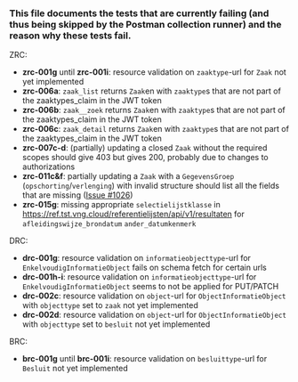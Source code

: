 ### This file documents the tests that are currently failing (and thus being skipped by the Postman collection runner) and the reason why these tests fail.

ZRC:
- **zrc-001g** until **zrc-001i**: resource validation on `zaaktype`-url for `Zaak` not yet implemented
- **zrc-006a**: `zaak_list` returns `Zaak`en with `zaaktype`s that are not part of the zaaktypes_claim in the JWT token  
- **zrc-006b**: `zaak__zoek` returns `Zaak`en with `zaaktype`s that are not part of the zaaktypes_claim in the JWT token  
- **zrc-006c**: `zaak_detail` returns `Zaak`en with `zaaktype`s that are not part of the zaaktypes_claim in the JWT token
- **zrc-007c-d**: (partially) updating a closed `Zaak` without the required scopes should give 403 but gives 200, probably due to changes to authorizations
- **zrc-011c&f**: partially updating a `Zaak` with a `GegevensGroep` (`opschorting`/`verlenging`) with invalid structure should list all the fields that are missing ([Issue #1026](https://github.com/VNG-Realisatie/gemma-zaken/issues/1026))
- **zrc-015g**: missing appropriate `selectielijstklasse` in https://ref.tst.vng.cloud/referentielijsten/api/v1/resultaten for `afleidingswijze_brondatum` `ander_datumkenmerk`

DRC:
- **drc-001g**: resource validation on `informatieobjecttype`-url for `EnkelvoudigInformatieObject` fails on schema fetch for certain urls
- **drc-001h-i**: resource validation on `informatieobjecttype`-url for `EnkelvoudigInformatieObject` seems to not be applied for PUT/PATCH
- **drc-002c**: resource validation on `object`-url for `ObjectInformatieObject` with `objecttype` set to `zaak` not yet implemented
- **drc-002d**: resource validation on `object`-url for `ObjectInformatieObject` with `objecttype` set to `besluit` not yet implemented

BRC:
- **brc-001g** until **brc-001i**: resource validation on `besluittype`-url for `Besluit` not yet implemented

